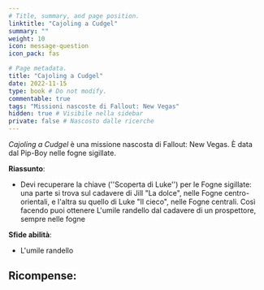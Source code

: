 ```yaml
---
# Title, summary, and page position.
linktitle: "Cajoling a Cudgel" 
summary: ""
weight: 10
icon: message-question
icon_pack: fas

# Page metadata.
title: "Cajoling a Cudgel"
date: 2022-11-15
type: book # Do not modify.
commentable: true
tags: "Missioni nascoste di Fallout: New Vegas"
hidden: true # Visibile nella sidebar
private: false # Nascosto dalle ricerche
---
```


<div class="fnv">


*Cajoling a Cudgel* è una missione nascosta di Fallout: New Vegas. È data dal Pip-Boy nelle fogne sigillate.


**Riassunto**:
- Devi recuperare la chiave (''Scoperta di Luke'') per le Fogne sigillate: una parte si trova sul cadavere di Jill "La dolce", nelle Fogne centro-orientali, e l'altra su quello di Luke "Il cieco", nelle Fogne centrali. Così facendo puoi ottenere L'umile randello dal cadavere di un prospettore, sempre nelle fogne


**Sfide abilità**:
- L'umile randello


**Ricompense**:
- 


</div>


